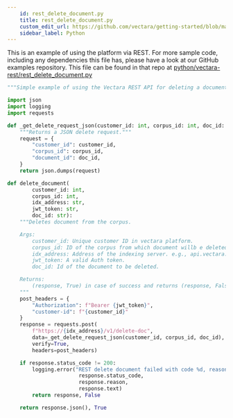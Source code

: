 ```yaml
---
    id: rest_delete_document.py
    title: rest_delete_document.py
    custom_edit_url: https://github.com/vectara/getting-started/blob/main/language-examples/python/vectara-rest/rest_delete_document.py
    sidebar_label: Python
---
```


This is an example of using the platform via REST.  For more sample code, including any dependencies this file has, please have a look at our GitHub examples repository.  This file can be found in that repo at <a href="https://github.com/vectara/getting-started/tree/main/language-examples/python/vectara-rest/rest_delete_document.py">python/vectara-rest/rest_delete_document.py</a>

```py title="python/vectara-rest/rest_delete_document.py"
"""Simple example of using the Vectara REST API for deleting a document."""

import json
import logging
import requests

def _get_delete_request_json(customer_id: int, corpus_id: int, doc_id: str):
    """Returns a JSON delete request."""
    request = {
        "customer_id": customer_id,
        "corpus_id": corpus_id,
        "document_id": doc_id,
    }
    return json.dumps(request)

def delete_document(
        customer_id: int,
        corpus_id: int,
        idx_address: str,
        jwt_token: str,
        doc_id: str):
    """Deletes document from the corpus.

    Args:
        customer_id: Unique customer ID in vectara platform.
        corpus_id: ID of the corpus from which document willb e deleted.
        idx_address: Address of the indexing server. e.g., api.vectara.io
        jwt_token: A valid Auth token.
        doc_id: Id of the document to be deleted.

    Returns:
        (response, True) in case of success and returns (response, False) in case of failure.
    """
    post_headers = {
        "Authorization": f"Bearer {jwt_token}",
        "customer-id": f"{customer_id}"
    }
    response = requests.post(
        f"https://{idx_address}/v1/delete-doc",
        data=_get_delete_request_json(customer_id, corpus_id, doc_id),
        verify=True,
        headers=post_headers)

    if response.status_code != 200:
        logging.error("REST delete document failed with code %d, reason %s, text %s",
                       response.status_code,
                       response.reason,
                       response.text)
        return response, False

    return response.json(), True

```

